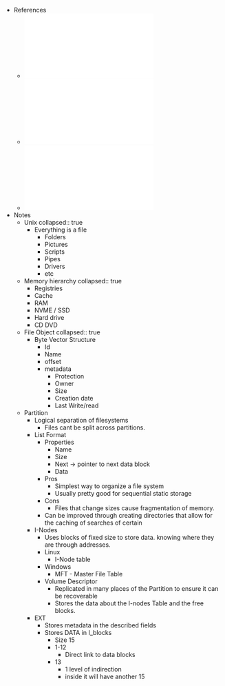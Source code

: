 - References
	- ![SF 1 - Sistema de ficheiros - visao global.pdf](../assets/SF_1_-_Sistema_de_ficheiros_-_visao_global_1737551226977_0.pdf)
	- ![21 - Sistemas de ficheiros - Estruturas em disco.pdf](../assets/21_-_Sistemas_de_ficheiros_-_Estruturas_em_disco_1737551243673_0.pdf)
	- ![22 - Sistemas de ficheiros - Estruturas em memoria.pdf](../assets/22_-_Sistemas_de_ficheiros_-_Estruturas_em_memoria_1737551249259_0.pdf)
- Notes
	- Unix
	  collapsed:: true
		- Everything is a file
			- Folders
			- Pictures
			- Scripts
			- Pipes
			- Drivers
			- etc
	- Memory hierarchy
	  collapsed:: true
		- Registries
		- Cache
		- RAM
		- NVME / SSD
		- Hard drive
		- CD DVD
	- File Object
	  collapsed:: true
		- Byte Vector Structure
			- Id
			- Name
			- offset
			- metadata
				- Protection
				- Owner
				- Size
				- Creation date
				- Last Write/read
	- Partition
		- Logical separation of filesystems
			- Files cant be split across partitions.
		- List Format
			- Properties
				- Name
				- Size
				- Next -> pointer to next data block
				- Data
			- Pros
				- Simplest way to organize a file system
				- Usually pretty good for sequential static storage
			- Cons
				- Files that change sizes cause fragmentation of memory.
			- Can be improved through creating directories that allow for the caching of searches of certain
		- I-Nodes
			- Uses blocks of fixed size to store data. knowing where they are through addresses.
			- Linux
				- I-Node table
			- Windows
				- MFT - Master File Table
			- Volume Descriptor
				- Replicated in many places of the Partition to ensure it can be recoverable
				- Stores the data about the I-nodes Table and the free blocks.
		- EXT
			- Stores metadata in the described fields
			- Stores DATA in I_blocks
				- Size 15
				- 1-12
					- Direct link to data blocks
				- 13
					- 1 level of indirection
					- inside it will have another 15